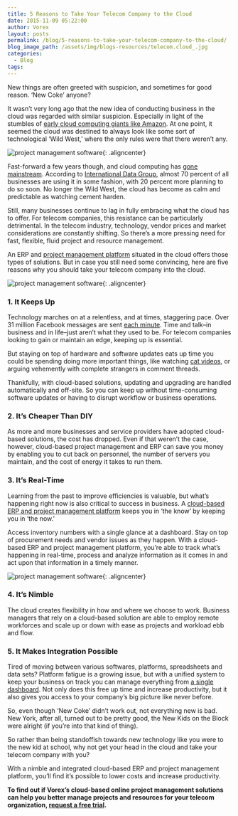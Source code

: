 ```yaml
---
title: 5 Reasons to Take Your Telecom Company to the Cloud
date: 2015-11-09 05:22:00
author: Vorex
layout: posts
permalink: /blog/5-reasons-to-take-your-telecom-company-to-the-cloud/
blog_image_path: /assets/img/blogs-resources/telecom.cloud_.jpg
categories:
  - Blog
tags:  
---
```



New things are often greeted with suspicion, and sometimes for good reason. ‘New Coke’ anyone?

It wasn’t very long ago that the new idea of conducting business in the cloud was regarded with similar suspicion. Especially in light of the stumbles of [early cloud computing giants like Amazon](http://www.nytimes.com/2011/04/23/technology/23cloud.html?_r=0). At one point, it seemed the cloud was destined to always look like some sort of technological ‘Wild West,’ where the only rules were that there weren’t any.

![project management software](https://media.giphy.com/media/2QgQAfK5x3D0c/giphy.gif){: .aligncenter}

Fast-forward a few years though, and cloud computing has [gone mainstream](https://virtualizationreview.com/articles/2014/11/10/90-percent-of-companies-using-cloud.aspx). According to [International Data Group](http://www.forbes.com/sites/huawei/2015/04/16/cloud-data-center-trends-to-watch-for-in-2015/), almost 70 percent of all businesses are using it in some fashion, with 20 percent more planning to do so soon. No longer the Wild West, the cloud has become as calm and predictable as watching cement harden.

Still, many businesses continue to lag in fully embracing what the cloud has to offer. For telecom companies, this resistance can be particularly detrimental. In the telecom industry, technology, vendor prices and market considerations are constantly shifting. So there’s a more pressing need for fast, flexible, fluid project and resource management.

An ERP and [project management platform](http://www.vorex.com/top-5-ways-cloud-based-project-management-provides-a-competitive-edge/#more-1440) situated in the cloud offers those types of solutions. But in case you still need some convincing, here are five reasons why you should take your telecom company into the cloud.

![project management software](https://media.giphy.com/media/PIh4laWJlz9bq/giphy.gif){: .aligncenter}

### 1. It Keeps Up

Technology marches on at a relentless, and at times, staggering pace. Over 31 million Facebook messages are sent [each minute](http://www.cio.com/article/2915592/social-media/7-staggering-social-media-use-by-the-minute-stats.html#slide2). Time and talk–in business and in life–just aren’t what they used to be. For telecom companies looking to gain or maintain an edge, keeping up is essential.

But staying on top of hardware and software updates eats up time you could be spending doing more important things, like watching [cat videos](http://giphy.com/gifs/cat-tambourine-FqceLVUMUfDws), or arguing vehemently with complete strangers in comment threads.

Thankfully, with cloud-based solutions, updating and upgrading are handled automatically and off-site. So you can keep up without time-consuming software updates or having to disrupt workflow or business operations.

### 2. It’s Cheaper Than DIY

As more and more businesses and service providers have adopted cloud-based solutions, the cost has dropped. Even if that weren’t the case, however, cloud-based project management and ERP can save you money by enabling you to cut back on personnel, the number of servers you maintain, and the cost of energy it takes to run them.

### 3. It’s Real-Time

Learning from the past to improve efficiencies is valuable, but what’s happening right now is also critical to success in business. A [cloud-based ERP and project management platform](http://www.vorex.com/product/online-project-management/) keeps you in ‘the know’ by keeping you in ‘the now.’

Access inventory numbers with a single glance at a dashboard. Stay on top of procurement needs and vendor issues as they happen. With a cloud-based ERP and project management platform, you’re able to track what’s happening in real-time, process and analyze information as it comes in and act upon that information in a timely manner.

![project management software](https://media.giphy.com/media/hKjAEtQxbW42Q/giphy.gif){: .aligncenter}

### 4. It’s Nimble

The cloud creates flexibility in how and where we choose to work. Business managers that rely on a cloud-based solution are able to employ remote workforces and scale up or down with ease as projects and workload ebb and flow.

### 5. It Makes Integration Possible

Tired of moving between various softwares, platforms, spreadsheets and data sets? Platform fatigue is a growing issue, but with a unified system to keep your business on track you can manage everything from [a single dashboard](http://www.vorex.com/why-erp-is-a-must-for-project-based-businesses/#more-1445). Not only does this free up time and increase productivity, but it also gives you access to your company’s big picture like never before.

So, even though ‘New Coke’ didn’t work out, not everything new is bad. New York, after all, turned out to be pretty good, the New Kids on the Block were alright (if you’re into that kind of thing).

So rather than being standoffish towards new technology like you were to the new kid at school, why not get your head in the cloud and take your telecom company with you?

With a nimble and integrated cloud-based ERP and project management platform, you’ll find it’s possible to lower costs and increase productivity.

**To find out if Vorex’s cloud-based online project management solutions can help you better manage projects and resources for your telecom organization, [request a free trial](http://www.vorex.com/free-trial/).**
